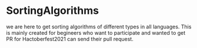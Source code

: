 # SortingAlgorithms
we are here to get sorting algorithms of different types in all languages. This is mainly created for begineers who want to participate and wanted to get PR for Hactoberfest2021 can send their pull request. 
